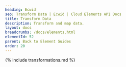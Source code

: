 ```yaml
---
heading: Ecwid
seo: Transform Data | Ecwid | Cloud Elements API Docs
title: Transform Data
description: Transform and map data.
layout: docs
breadcrumbs: /docs/elements.html
elementId: 52
parent: Back to Element Guides
order: 20
---
```


{% include transformations.md %}
